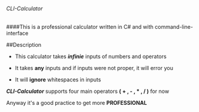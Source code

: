 ###### CLI-Calculator

####This is a professional calculator written in C# and with command-line-interface

##Description

* This calculator takes ***infinie*** inputs of numbers and operators 

* It takes **any** inputs and if inputs were not proper, it will error you

* It will **ignore** whitespaces in inputs 

***CLI-Calculator*** supports four main operators **( + , - , * , / )** for now

Anyway it's a good practice to get more **PROFESSIONAL**

